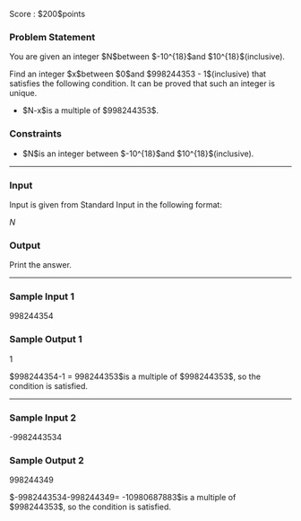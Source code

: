 
<div>

<span>

<span>

<p>
Score : $200$points
</p>

<div>

<section>

### **Problem Statement**

<p>
You are given an integer $N$between $-10^{18}$and $10^{18}$(inclusive).
</p>

<p>
Find an integer $x$between $0$and $998244353 - 1$(inclusive) that satisfies the following condition. It can be proved that such an integer is unique.
</p>

<ul>

<li>
$N-x$is a multiple of $998244353$.
</li>

</ul>

</section>

</div>

<div>

<section>

### **Constraints**

<ul>

<li>
$N$is an integer between $-10^{18}$and $10^{18}$(inclusive).
</li>

</ul>

</section>

</div>

---

<div>

<div>

<section>

### **Input**

<p>
Input is given from Standard Input in the following format:
</p>

<div>

$N$
</div>

</section>

</div>

<div>

<section>

### **Output**

<p>
Print the answer.
</p>

</section>

</div>

</div>

---

<div>

<section>

### **Sample Input 1**

<div>

998244354

</div>

</section>

</div>

<div>

<section>

### **Sample Output 1**

<div>

1

</div>

<p>
$998244354-1 = 998244353$is a multiple of $998244353$, so the condition is satisfied.
</p>

</section>

</div>

---

<div>

<section>

### **Sample Input 2**

<div>

-9982443534

</div>

</section>

</div>

<div>

<section>

### **Sample Output 2**

<div>

998244349

</div>

<p>
$-9982443534-998244349= -10980687883$is a multiple of $998244353$, so the condition is satisfied.
</p>

</section>

</div>

</span>

</span>

</div>
